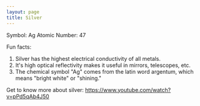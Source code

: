 ```yaml
---
layout: page
title: Silver
---
```

Symbol: Ag
Atomic Number: 47

Fun facts:
1. Silver has the highest electrical conductivity of all metals.
2. It's high optical reflectivity makes it useful in mirrors, telescopes, etc.
3. The chemical symbol "Ag" comes from the latin word argentum, which means "bright white" or "shining."

Get to know more about silver: https://www.youtube.com/watch?v=pPd5qAb4J50